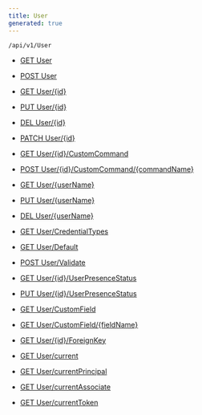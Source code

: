 ```yaml
---
title: User
generated: true
---
```


```http
/api/v1/User
```




* [GET User](v1User_GetAll.md)

* [POST User](v1User_PostUser.md)

* [GET User/{id}](v1User_GetUser.md)

* [PUT User/{id}](v1User_PutUser.md)

* [DEL User/{id}](v1User_DeleteUser.md)

* [PATCH User/{id}](v1User_PatchUser.md)

* [GET User/{id}/CustomCommand](v1User_GetUserCommandsAsync.md)

* [POST User/{id}/CustomCommand/{commandName}](v1User_ExecuteUserCommandAsync.md)

* [GET User/{userName}](v1User_GetUserFromName.md)

* [PUT User/{userName}](v1User_SaveUserFromName.md)

* [DEL User/{userName}](v1User_DeleteUserFromName.md)

* [GET User/CredentialTypes](v1User_GetCredentialTypes.md)

* [GET User/Default](v1User_CreateDefaultUserFromUserTypeAndPersonId.md)

* [POST User/Validate](v1User_ValidateUser.md)

* [GET User/{id}/UserPresenceStatus](v1User_GetUserPresenceStatus.md)

* [PUT User/{id}/UserPresenceStatus](v1User_SetUserPresenceStatus.md)

* [GET User/CustomField](v1User_GetCustomFieldInfoList.md)

* [GET User/CustomField/{fieldName}](v1User_GetCustomFieldInfo.md)

* [GET User/{id}/ForeignKey](v1User_GetAllForeignKeysOnEntity.md)

* [GET User/current](v1User_GetCurrentUser.md)

* [GET User/currentPrincipal](v1User_GetCurrentPrincipal.md)

* [GET User/currentAssociate](v1User_GetCurrentAssociate.md)

* [GET User/currentToken](v1User_GetCurrentToken.md)